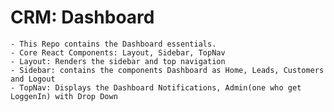 # CRM: Dashboard
    - This Repo contains the Dashboard essentials.
    - Core React Components: Layout, Sidebar, TopNav
    - Layout: Renders the sidebar and top navigation
    - Sidebar: contains the components Dashboard as Home, Leads, Customers and Logout
    - TopNav: Displays the Dashboard Notifications, Admin(one who get LoggenIn) with Drop Down
    